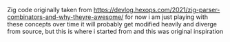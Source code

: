 Zig code originally taken from 
https://devlog.hexops.com/2021/zig-parser-combinators-and-why-theyre-awesome/
for now i am just playing with these concepts
over time it will probably get modified heavily and diverge from source, 
but this is where i started from and this was original inspiration